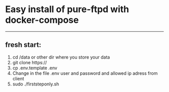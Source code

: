 # Easy install of pure-ftpd with docker-compose
-----------------------------------------
fresh start:
-----------------------------------------

1.    cd /data  or other dir where you store your data
2.    git clone https://
3.    cp .env.template .env
4.    Change in the file .env user and password and allowed ip adress from client
5.    sudo ./firststeponly.sh
